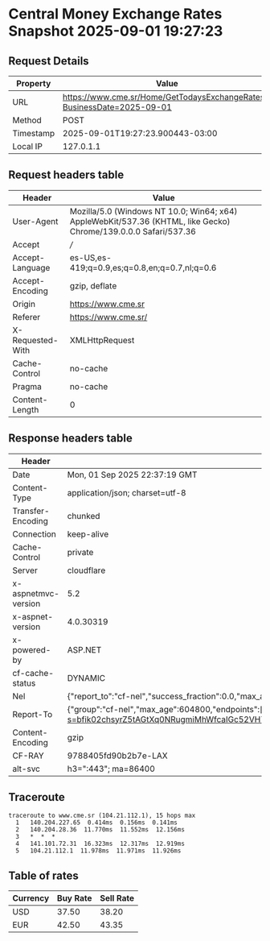 # Central Money Exchange Rates Snapshot 2025-09-01 19:27:23
## Request Details

| Property | Value |
|----------|-------|
| URL | https://www.cme.sr/Home/GetTodaysExchangeRates/?BusinessDate=2025-09-01 |
| Method | POST |
| Timestamp | 2025-09-01T19:27:23.900443-03:00 |
| Local IP | 127.0.1.1 |
    
## Request headers table

| Header | Value |
|--------|-------|
| User-Agent | Mozilla/5.0 (Windows NT 10.0; Win64; x64) AppleWebKit/537.36 (KHTML, like Gecko) Chrome/139.0.0.0 Safari/537.36 |
| Accept | */* |
| Accept-Language | es-US,es-419;q=0.9,es;q=0.8,en;q=0.7,nl;q=0.6 |
| Accept-Encoding | gzip, deflate |
| Origin | https://www.cme.sr |
| Referer | https://www.cme.sr/ |
| X-Requested-With | XMLHttpRequest |
| Cache-Control | no-cache |
| Pragma | no-cache |
| Content-Length | 0 |

    
## Response headers table
| Header | Value |
|--------|-------|
| Date | Mon, 01 Sep 2025 22:37:19 GMT |
| Content-Type | application/json; charset=utf-8 |
| Transfer-Encoding | chunked |
| Connection | keep-alive |
| Cache-Control | private |
| Server | cloudflare |
| x-aspnetmvc-version | 5.2 |
| x-aspnet-version | 4.0.30319 |
| x-powered-by | ASP.NET |
| cf-cache-status | DYNAMIC |
| Nel | {"report_to":"cf-nel","success_fraction":0.0,"max_age":604800} |
| Report-To | {"group":"cf-nel","max_age":604800,"endpoints":[{"url":"https://a.nel.cloudflare.com/report/v4?s=bfik02chsyrZ5tAGtXq0NRugmiMhWfcaIGc52VH7fyK%2FSW3VQIU%2BZNJxBQyrYacoKodi%2BxgRh3%2BKQM6FOm2UschLI30isQBeSVo%3D"}]} |
| Content-Encoding | gzip |
| CF-RAY | 9788405fd90b2b7e-LAX |
| alt-svc | h3=":443"; ma=86400 |

## Traceroute 

```
traceroute to www.cme.sr (104.21.112.1), 15 hops max
  1   140.204.227.65  0.414ms  0.156ms  0.141ms 
  2   140.204.28.36  11.770ms  11.552ms  12.156ms 
  3   *  *  * 
  4   141.101.72.31  16.323ms  12.317ms  12.919ms 
  5   104.21.112.1  11.978ms  11.971ms  11.926ms 

```


## Table of rates

| Currency | Buy Rate | Sell Rate |
|----------|----------|-----------|
| USD | 37.50 | 38.20 |
| EUR | 42.50 | 43.35 |
